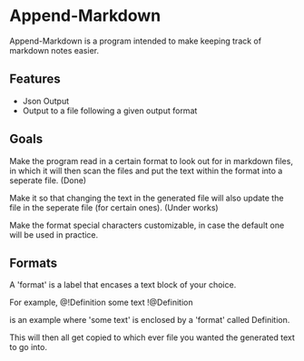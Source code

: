 # Append-Markdown

Append-Markdown is a program intended to make keeping track of markdown notes easier.

## Features
* Json Output
* Output to a file following a given output format

## Goals
Make the program read in a certain format to look out for in markdown files, in which it will then scan the files and put the text within the format into a seperate file. (Done)

Make it so that changing the text in the generated file will also update the file in the seperate file (for certain ones). (Under works)

Make the format special characters customizable, in case the default one will be used in practice.

## Formats
A 'format' is a label that encases a text block of your choice.

For example,
@!Definition
some text
!@Definition

is an example where 'some text' is enclosed by a 'format' called Definition.

This will then all get copied to which ever file you wanted the generated text to go into.

